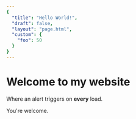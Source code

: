 ```yaml
---
{
  "title": "Hello World!",
  "draft": false,
  "layout": "page.html",
  "custom": {
    "foo": 50
  }
}  
--- 
```

# Welcome to my website

Where an alert triggers on **every** load. 

You're welcome.
